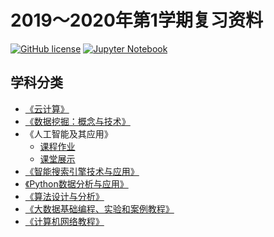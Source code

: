 # 2019～2020年第1学期复习资料

[![GitHub license](https://img.shields.io/github/license/Dragon1573/Revision-3A?label=License)](https://github.com/Dragon1573/Revision-3A/blob/master/LICENSE)
[![Jupyter Notebook](https://img.shields.io/badge/Jupyter%20Notebook-Support-blue?style=flat&logo=jupyter)](https://nbviewer.jupyter.org/github/Dragon1573/Revision-3A/tree/master/)

## 学科分类

- [《云计算》](Cloud_Computing/)
- [《数据挖掘：概念与技术》](Data_Mining/)
- 《人工智能及其应用》
  - [课程作业](Artifical_Intelligence/)
  - [课堂展示](https://github.com/Dragon1573/Artificial-Intelligence)
- [《智能搜索引擎技术与应用》](Search_Engine/)
- [《Python数据分析与应用》](Data_Analysis/)
- [《算法设计与分析》](Algorithm/)
- [《大数据基础编程、实验和案例教程》](Big_Data/)
- [《计算机网络教程》](Network/)
